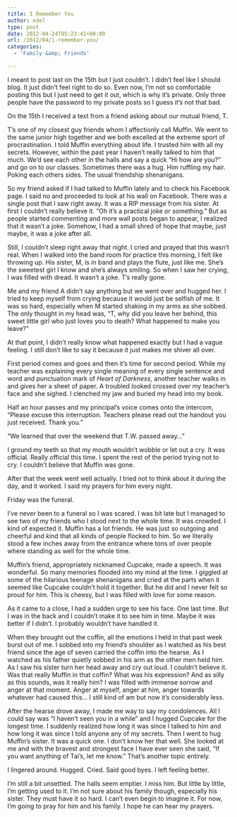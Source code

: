 ```yaml
---
title: I Remember You
author: edel
type: post
date: 2012-04-24T05:23:41+00:00
url: /2012/04/i-remember-you/
categories:
  - 'Family &amp; Friends'

---
```

I meant to post last on the 15th but I just couldn&#8217;t. I didn&#8217;t feel like I should blog. It just didn&#8217;t feel right to do so. Even now, I&#8217;m not so comfortable posting this but I just need to get it out, which is why it&#8217;s private. Only three people have the password to my private posts so I guess it&#8217;s not that bad.

On the 15th I received a text from a friend asking about our mutual friend, T.

T&#8217;s one of my closest guy friends whom I affectionly call Muffin. We went to the same junior high together and we both excelled at the extreme sport of procrastination. I told Muffin everything about life. I trusted him with all my secrets. However, within the past year I haven&#8217;t really talked to him that much. We&#8217;d see each other in the halls and say a quick &#8220;Hi how are you?&#8221; and go on to our classes. Sometimes there was a hug. Him ruffling my hair. Poking each others sides. The usual friendship shenanigans.

So my friend asked if I had talked to Muffin lately and to check his Facebook page. I said no and proceeded to look at his wall on Facebook. There was a single post that I saw right away. It was a RIP message from his sister. At first I couldn&#8217;t really believe it. &#8220;Oh it&#8217;s a practical joke or something.&#8221; But as people started commenting and more wall posts began to appear, I realized that it wasn&#8217;t a joke. Somehow, I had a small shred of hope that maybe, just maybe, it was a joke after all.

Still, I couldn&#8217;t sleep right away that night. I cried and prayed that this wasn&#8217;t real. When I walked into the band room for practice this morning, I felt like throwing up. His sister, M, is in band and plays the flute, just like me. She&#8217;s the sweetest girl I know and she&#8217;s always smiling. So when I saw her crying, I was filled with dread. It wasn&#8217;t a joke. T&#8217;s really gone.

Me and my friend A didn&#8217;t say anything but we went over and hugged her. I tried to keep myself from crying because it would just be selfish of me. It was so hard, especially when M started shaking in my arms as she sobbed. The only thought in my head was, &#8220;T, why did you leave her behind, this sweet little girl who just loves you to death? What happened to make you leave?&#8221;

At that point, I didn&#8217;t really know what happened exactly but I had a vague feeling. I still don&#8217;t like to say it because it just makes me shiver all over.

First period comes and goes and then it&#8217;s time for second period. While my teacher was explaining every single meaning of every single sentence and word and punctuation mark of _Heart of Darkness_, another teacher walks in and gives her a sheet of paper. A troubled looked crossed over my teacher&#8217;s face and she sighed. I clenched my jaw and buried my head into my book.

Half an hour passes and my principal&#8217;s voice comes onto the intercom, &#8220;Please excuse this interruption. Teachers please read out the handout you just received. Thank you.&#8221;

&#8220;We learned that over the weekend that T.W. passed away&#8230;&#8221;

I ground my teeth so that my mouth wouldn&#8217;t wobble or let out a cry. It was official. Really official this time. I spent the rest of the period trying not to cry. I couldn&#8217;t believe that Muffin was gone.

After that the week went well actually. I tried not to think about it during the day, and it worked. I said my prayers for him every night.

Friday was the funeral.

I&#8217;ve never been to a funeral so I was scared. I was bit late but I managed to see two of my friends who I stood next to the whole time. It was crowded. I kind of expected it. Muffin has a lot friends. He was just so outgoing and cheerful and kind that all kinds of people flocked to him. So we literally stood a few inches away from the entrance where tons of over people where standing as well for the whole time.

Muffin&#8217;s friend, appropriately nicknamed Cupcake, made a speech. It was wonderful. So many memories flooded into my mind at the time. I giggled at some of the hilarious teenage shenanigans and cried at the parts when it seemed like Cupcake couldn&#8217;t hold it together. But he did and I never felt so proud for him. This is cheesy, but I was filled with love for some reason.

As it came to a close, I had a sudden urge to see his face. One last time. But I was in the back and I couldn&#8217;t make it to see him in time. Maybe it was better if I didn&#8217;t. I probably wouldn&#8217;t have handled it.

When they brought out the coffin, all the emotions I held in that past week burst out of me. I sobbed into my friend&#8217;s shoulder as I watched as his best friend since the age of seven carried the coffin into the hearse. As I watched as his father quietly sobbed in his arm as the other men held him. As I saw his sister turn her head away and cry out loud. I couldn&#8217;t believe it. Was that really Muffin in that coffin? What was his expression? And as silly as this sounds, was it really him? I was filled with immense sorrow and anger at that moment. Anger at myself, anger at him, anger towards whatever had caused this&#8230; I still kind of am but now it&#8217;s considerably less.

After the hearse drove away, I made me way to say my condolences. All I could say was &#8220;I haven&#8217;t seen you in a while&#8221; and I hugged Cupcake for the longest time. I suddenly realized how long it was since I talked to him and how long it was since I told anyone any of my secrets. Then I went to hug Muffin&#8217;s sister. It was a quick one. I don&#8217;t know her that well. She looked at me and with the bravest and strongest face I have ever seen she said, &#8220;If you want anything of Tai&#8217;s, let me know.&#8221; That&#8217;s another topic entirely.

I lingered around. Hugged. Cried. Said good byes. I left feeling better.

I&#8217;m still a bit unsettled. The halls seem emptier. I miss him. But little by little, I&#8217;m getting used to it. I&#8217;m not sure about his family though, especially his sister. They must have it so hard. I can&#8217;t even begin to imagine it. For now, I&#8217;m going to pray for him and his family. I hope he can hear my prayers.

<ol class="footnote">
</ol>